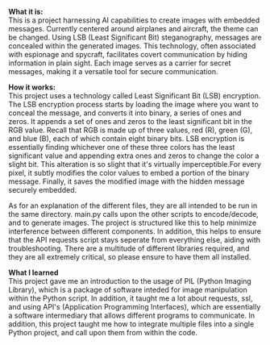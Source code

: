**What it is:** <br>
This is a project harnessing AI capabilities to create images with embedded messages. Currently centered around airplanes and aircraft, the theme can be changed. Using LSB (Least Significant Bit) steganography, messages are concealed within the generated images. This technology, often associated with espionage and spycraft, facilitates covert communication by hiding information in plain sight. Each image serves as a carrier for secret messages, making it a versatile tool for secure communication.

**How it works:** <br>
This project uses a technology called Least Significant Bit (LSB) encryption. The LSB encryption process starts by loading the image where you want to conceal the message, and converts it into binary, a series of ones and zeros. It appends a set of ones and zeros to the least significant bit in the RGB value. Recall that RGB is made up of three values, red (R), green (G), and blue (B), each of which contain eight binary bits. LSB encryption is essentially finding whichever one of these three colors has the least significant value and appending extra ones and zeros to change the color a slight bit. This alteration is so slight that it's virtually imperceptible.For every pixel, it subtly modifies the color values to embed a portion of the binary message. Finally, it saves the modified image with the hidden message securely embedded.

As for an explanation of the different files, they are all intended to be run in the same directory. main.py calls upon the other scripts to encode/decode, and to generate images. The project is structured like this to help minimize interference between different components. In addition, this helps to ensure that the API requests script stays seperate from everything else, aiding with troubleshooting. There are a multitude of different libraries required, and they are all extremely critical, so please ensure to have them all installed. 

**What I learned** <br>
This project gave me an introduction to the usage of PIL (Python Imaging Library), which is a package of software inteded for image manipulation within the Python script. In addition, it taught me a lot about requests, ssl, and using API's (Application Programming Interfaces), which are essentially a software intermediary that allows different programs to communicate. In addition, this project taught me how to integrate multiple files into a single Python project, and call upon them from within the code.

